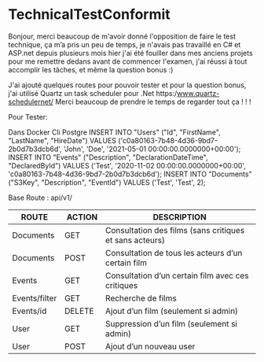 # TechnicalTestConformit

Bonjour, merci beaucoup de m'avoir donné l'opposition de faire le test technique, ça m’a pris un peu de temps, je n'avais pas travaillé en C# et ASP.net depuis plusieurs mois hier j'ai été fouiller dans mes anciens projets pour me remettre dedans avant de commencer l'examen, j'ai réussi à tout accomplir les tâches, et même la question bonus :)

J'ai ajouté quelques routes pour pouvoir tester et pour la question bonus, j'ai utilisé Quartz un task scheduler pour .Net https:/www.quartz-schedulernet/
Merci beaucoup de prendre le temps de regarder tout ça ! ! !


Pour Tester:

Dans Docker Cli Postgre
INSERT INTO "Users" ("Id", "FirstName", "LastName", "HireDate") VALUES ('c0a80163-7b48-4d36-9bd7-2b0d7b3dcb6d', 'John', 'Doe', '2021-05-01 00:00:00.0000000+00:00');
INSERT INTO "Events" ("Description", "DeclarationDateTime", "DeclaredById") VALUES ('Test', '2020-11-02 00:00:00.0000000+00:00', 'c0a80163-7b48-4d36-9bd7-2b0d7b3dcb6d');
INSERT INTO "Documents" ("S3Key", "Description", "EventId") VALUES ('Test', 'Test', 2);

Base Route : api/v1/

|ROUTE | ACTION | DESCRIPTION |
|------|--------|-------------|
| Documents                | GET        | Consultation des films (sans critiques et sans acteurs)   |
| Documents                | POST       | Consultation de tous les acteurs d’un certain film        |
| Events                   | GET        | Consultation d’un certain film avec ces critiques         |
| Events/filter            | GET        | Recherche de films                                        |
| Events/id                | DELETE     | Ajout d’un film (seulement si admin)                      |
| User                     | GET        | Suppression d’un film (seulement si admin)                |
| User                     | POST       | Ajout d’un nouveau user                                   |
